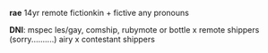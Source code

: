 **rae** 14yr remote fictionkin + fictive any pronouns

**DNI**: mspec les/gay, comship, rubymote or bottle x remote shippers (sorry..........)  airy x contestant shippers
